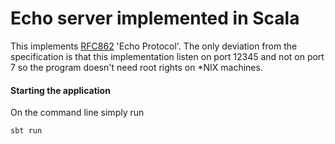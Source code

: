 # Echo server implemented in Scala

This implements [RFC862](https://tools.ietf.org/html/rfc862) 'Echo Protocol'. The only deviation from the specification
is that this implementation listen on port 12345 and not on port 7 so the
program doesn't need root rights on *NIX machines.

#### Starting the application

On the command line simply run

```
sbt run
```